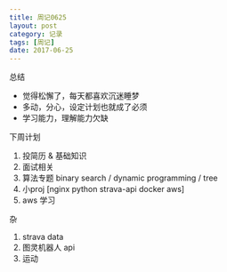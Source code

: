 ```yaml
---
title: 周记0625
layout: post
category: 记录
tags: [周记]
date: 2017-06-25
---
```


总结
* 觉得松懈了，每天都喜欢沉迷睡梦
* 多动，分心，设定计划也就成了必须
* 学习能力，理解能力欠缺

下周计划
1. 投简历 & 基础知识
2. 面试相关
3. 算法专题 binary search / dynamic programming / tree
4. 小proj [nginx python strava-api docker aws]
5. aws 学习

杂
1. strava data
2. 图灵机器人 api
3. 运动